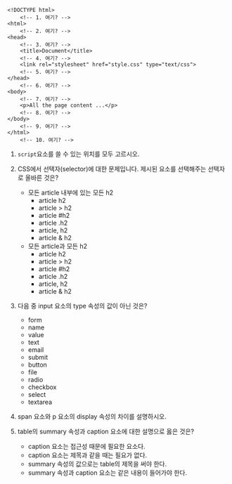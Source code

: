 ```
<!DOCTYPE html>
    <!-- 1. 여기? -->
<html>
    <!-- 2. 여기? -->
<head>
    <!-- 3. 여기? -->
	<title>Document</title>
    <!-- 4. 여기? -->
    <link rel="stylesheet" href="style.css" type="text/css">
    <!-- 5. 여기? -->
</head>
    <!-- 6. 여기? -->
<body>
    <!-- 7. 여기? -->
    <p>All the page content ...</p>
    <!-- 8. 여기? -->
</body>
    <!-- 9. 여기? -->
</html>
    <!-- 10. 여기? -->
```

1. `script`요소를 쓸 수 있는 위치를 모두 고르시오.



1. CSS에서 선택자(selector)에 대한 문제입니다. 제시된 요소를 선택해주는 선택자로 올바른 것은?
	- 모든 article 내부에 있는 모든 h2
		- article h2
		- article > h2
		- article #h2
		- article .h2
		- article, h2
		- article & h2
	- 모든 article과 모든 h2
		- article h2
		- article > h2
		- article #h2
		- article .h2
		- article, h2
		- article & h2


1. 다음 중 input 요소의 type 속성의 값이 아닌 것은?
	- form
	- name
	- value
	- text
	- email
	- submit
	- button
	- file
	- radio
	- checkbox
	- select
	- textarea

1. span 요소와 p 요소의 display 속성의 차이를 설명하시오.
	

1. table의 summary 속성과 caption 요소에 대한 설명으로 옳은 것은?
	- caption 요소는 접근성 때문에 필요한 요소다.
	- caption 요소는 제목과 같을 때는 필요가 없다.
	- summary 속성의 값으로는 table의 제목을 써야 한다.
	- summary 속성과 caption 요소는 같은 내용이 들어가야 한다.
	